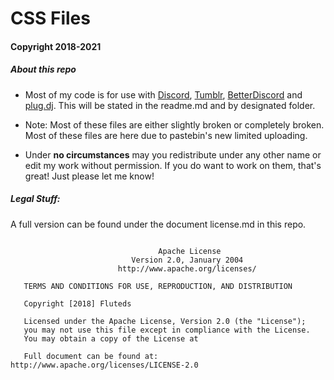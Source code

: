 # **CSS Files**

#### Copyright 2018-2021

##### About this repo

- Most of my code is for use with [Discord](https://discord.com), [Tumblr](https://tumblr.com), [BetterDiscord](https://github.com/Jiiks/BetterDiscordApp) and [plug.dj](https://plug.dj). This will be stated in the readme.md and by designated folder. 

- Note: Most of these files are either slightly broken or completely broken. Most of these files are here due to pastebin's new limited uploading.

- Under **no circumstances** may you redistribute under any other name or edit my work without permission. If you do want to work on them, that's great! Just please let me know! 

##### Legal Stuff:

A full version can be found under the document license.md in this repo.

```

                                 Apache License
                           Version 2.0, January 2004
                        http://www.apache.org/licenses/

   TERMS AND CONDITIONS FOR USE, REPRODUCTION, AND DISTRIBUTION

   Copyright [2018] Fluteds

   Licensed under the Apache License, Version 2.0 (the "License");
   you may not use this file except in compliance with the License.
   You may obtain a copy of the License at

   Full document can be found at: http://www.apache.org/licenses/LICENSE-2.0

```


 

